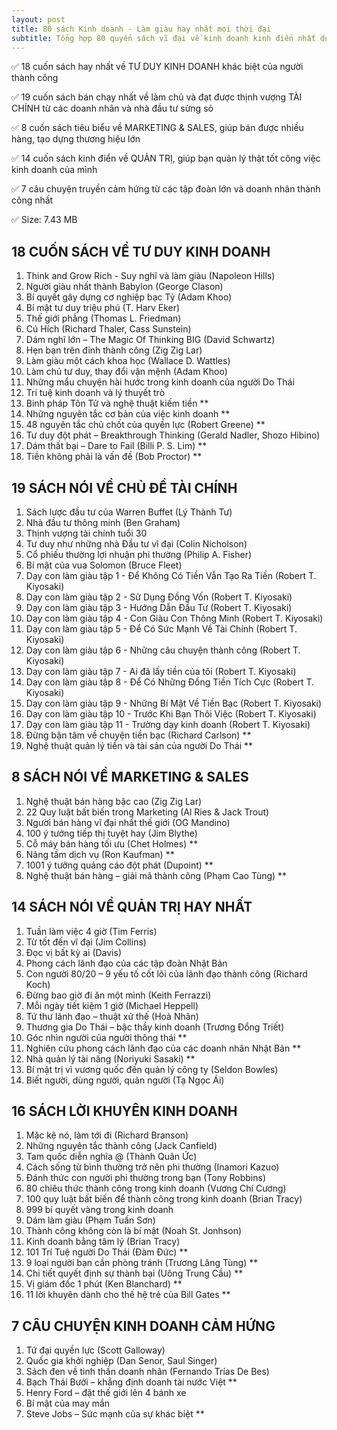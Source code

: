 ```yaml
---
layout: post
title: 80 sách Kinh doanh - Làm giàu hay nhất mọi thời đại
subtitle: Tổng hợp 80 quyển sách vĩ đại về kinh doanh kinh điển nhất do tạp chí New York Times bình chọn, giúp đạt được giấc mơ làm giàu 
---
```


✅ 18 cuốn sách hay nhất về TƯ DUY KINH DOANH khác biệt của người thành công

✅ 19 cuốn sách bán chạy nhất về làm chủ và đạt được thịnh vượng TÀI CHÍNH từ các doanh nhân và nhà đầu tư sừng sỏ

✅ 8 cuốn sách tiêu biểu về MARKETING & SALES, giúp bán được nhiều hàng, tạo dựng thương hiệu lớn

✅ 14 cuốn sách kinh điển về QUẢN TRỊ, giúp bạn quản lý thật tốt công việc kinh doanh của mình

✅ 7 câu chuyện truyền cảm hứng từ các tập đoàn lớn và doanh nhân thành công nhất

✅ Size: 	7.43 MB


## 18 CUỐN SÁCH VỀ TƯ DUY KINH DOANH
1.	Think and Grow Rich - Suy nghĩ và làm giàu (Napoleon Hills)
2.	Người giàu nhất thành Babylon (George Clason)
3.	Bí quyết gây dựng cơ nghiệp bạc Tỷ (Adam Khoo)
4.	Bí mật tư duy triệu phú (T. Harv Eker)
5.	Thế giới phẳng (Thomas L. Friedman)
6.	Cú Hích (Richard Thaler, Cass Sunstein)
7.	Dám nghĩ lớn – The Magic Of Thinking BIG (David Schwartz)
8.	Hẹn bạn trên đỉnh thành công (Zig Zig Lar)
9.	Làm giàu một cách khoa học (Wallace D. Wattles)
10.	Làm chủ tư duy, thay đổi vận mệnh (Adam Khoo)
11.	Những mẩu chuyện hài hước trong kinh doanh của người Do Thái
12.	Trí tuệ kinh doanh và lý thuyết trò
13.	Binh pháp Tôn Tử và nghệ thuật kiếm tiền **
14.	Những nguyên tắc cơ bản của việc kinh doanh **
15.	48 nguyên tắc chủ chốt của quyền lực (Robert Greene) **
16.	Tư duy đột phát – Breakthrough Thinking (Gerald Nadler, Shozo Hibino)
17.	Dám thất bại – Dare to Fail (Billi P. S. Lim) **
18.	Tiền không phải là vấn đề (Bob Proctor) **

## 19 SÁCH NÓI VỀ CHỦ ĐỀ TÀI CHÍNH
1.	Sách lược đầu tư của Warren Buffet (Lý Thành Tư)
2.	Nhà đầu tư thông minh (Ben Graham)
3.	Thịnh vượng tài chính tuổi 30
4.	Tư duy như những nhà Đầu tư vĩ đại (Colin Nicholson)
5.	Cổ phiếu thường lợi nhuận phi thường (Philip A. Fisher)
6.	Bí mật của vua Solomon (Bruce Fleet)
7.	Dạy con làm giàu tập 1 - Để Không Có Tiền Vẫn Tạo Ra Tiền (Robert T. Kiyosaki)
8.	Dạy con làm giàu tập 2 - Sử Dụng Đồng Vốn (Robert T. Kiyosaki)
9.	Dạy con làm giàu tập 3 - Hướng Dẫn Đầu Tư (Robert T. Kiyosaki)
10.	Dạy con làm giàu tập 4 - Con Giàu Con Thông Minh (Robert T. Kiyosaki)
11.	Dạy con làm giàu tập 5 - Để Có Sức Mạnh Về Tài Chính‎ (Robert T. Kiyosaki)
12.	Dạy con làm giàu tập 6 - Những câu chuyện thành công (Robert T. Kiyosaki)
13.	Dạy con làm giàu tập 7 - Ai đã lấy tiền của tôi (Robert T. Kiyosaki)
14.	Dạy con làm giàu tập 8 - Để Có Những Đồng Tiền Tích Cực (Robert T. Kiyosaki)
15.	Dạy con làm giàu tập 9 - Những Bí Mật Về Tiền Bạc (Robert T. Kiyosaki)
16.	Dạy con làm giàu tập 10 - Trước Khi Bạn Thôi Việc (Robert T. Kiyosaki)
17.	Dạy con làm giàu tập 11 - Trường dạy kinh doanh (Robert T. Kiyosaki)
18.	Đừng bận tâm về chuyện tiền bạc (Richard Carlson) **
19.	Nghệ thuật quản lý tiền và tài sản của người Do Thái **

## 8 SÁCH NÓI VỀ MARKETING & SALES
1.	Nghệ thuật bán hàng bậc cao (Zig Zig Lar)
2.	22 Quy luật bất biến trong Marketing (Al Ries & Jack Trout)
3.	Người bán hàng vĩ đại nhất thế giới (OG Mandino)
4.	100 ý tưởng tiếp thị tuyệt hay (Jim Blythe)
5.	Cỗ máy bán hàng tối ưu (Chet Holmes) **
6.	Nâng tầm dịch vụ (Ron Kaufman) **
7.	1001 ý tưởng quảng cáo đột phát (Dupoint) **
8.	Nghệ thuật bán hàng – giải mã thành công (Phạm Cao Tùng) **

## 14 SÁCH NÓI VỀ QUẢN TRỊ HAY NHẤT
1.	Tuần làm việc 4 giờ (Tim Ferris)
2.	Từ tốt đến vĩ đại (Jim Collins)
3.	Đọc vị bất kỳ ai (Davis)
4.	Phong cách lãnh đạo của các tập đoàn Nhật Bản
5.	Con người 80/20 – 9 yếu tố cốt lõi của lãnh đạo thành công (Richard Koch)
6.	Đừng bao giờ đi ăn một mình (Keith Ferrazzi)
7.	Mỗi ngày tiết kiệm 1 giờ (Michael Heppell)
8.	Tứ thư lãnh đạo – thuật xử thế (Hoà Nhân)
9.	Thương gia Do Thái – bậc thầy kinh doanh (Trương Đổng Triết)
10.	Góc nhìn người của người thông thái **
11.	Nghiên cứu phong cách lãnh đạo của các doanh nhân Nhật Bản **
12.	Nhà quản lý tài năng (Noriyuki Sasaki) **
13.	Bí mật trị vì vương quốc đến quản lý công ty (Seldon Bowles)
14.	Biết người, dùng người, quản người (Tạ Ngọc Ái)

## 16 SÁCH LỜI KHUYÊN KINH DOANH
1.	Mặc kệ nó, làm tới đi (Richard Branson)
2.	Những nguyên tắc thành công (Jack Canfield)
3.	Tam quốc diễn nghĩa @ (Thành Quân Ức)
4.	Cách sống từ bình thường trở nên phi thường (Inamori Kazuo)
5.	Đánh thức con người phi thường trong bạn (Tony Robbins)
6.	80 chiêu thức thành công trong kinh doanh (Vương Chí Cương)
7.	100 quy luật bất biến để thành công trong kinh doanh (Brian Tracy)
8.	999 bí quyết vàng trong kinh doanh
9.	Dám làm giàu (Phạm Tuấn Sơn)
10.	Thành công không còn là bí mật (Noah St. Jonhson)
11.	Kinh doanh bằng tâm lý (Brian Tracy)
12.	101 Trí Tuệ người Do Thái (Đàm Đức) **
13.	9 loại người bạn cần phòng tránh (Trương Lăng Tùng) **
14.	Chi tiết quyết định sự thành bại (Uông Trung Cầu) **
15.	Vị giám đốc 1 phút (Ken Blanchard) **
16.	11 lời khuyên dành cho thế hệ trẻ của Bill Gates **

## 7 CÂU CHUYỆN KINH DOANH CẢM HỨNG
1.	Tứ đại quyền lực (Scott Galloway)
2.	Quốc gia khởi nghiệp (Dan Senor, Saul Singer)
3.	Sách đen về tinh thần doanh nhân (Fernando Trías De Bes)
4.	Bạch Thái Bưởi – khẳng định doanh tài nước Việt **
5.	Henry Ford – đặt thế giới lên 4 bánh xe
6.	Bí mật của may mắn
7.	Steve Jobs – Sức mạnh của sự khác biệt **